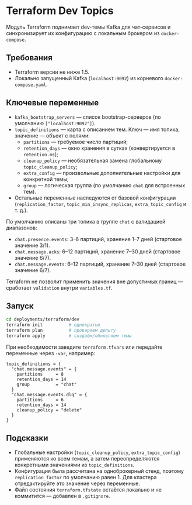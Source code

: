 # Terraform Dev Topics

Модуль Terraform поднимает dev-темы Kafka для чат-сервисов и синхронизирует их конфигурацию с локальным брокером из `docker-compose`.

## Требования
- Terraform версии не ниже 1.5.
- Локально запущенный Kafka (`localhost:9092`) из корневого `docker-compose.yaml`.

## Ключевые переменные
- `kafka_bootstrap_servers` — список bootstrap-серверов (по умолчанию `["localhost:9092"]`).
- `topic_definitions` — карта с описанием тем. Ключ — имя топика, значение — объект с полями:
  - `partitions` — требуемое число партиций;
  - `retention_days` — окно хранения в сутках (конвертируется в `retention.ms`);
  - `cleanup_policy` — необязательная замена глобальному `topic_cleanup_policy`;
  - `extra_config` — произвольные дополнительные настройки для конкретной темы;
  - `group` — логическая группа (по умолчанию `chat` для встроенных тем).
- Остальные переменные наследуются от базовой конфигурации (`replication_factor`, `topic_min_insync_replicas`, `extra_topic_config` и т. д.).

По умолчанию описаны три топика в группе `chat` с валидацией диапазонов:
- `chat.presence.events`: 3–6 партиций, хранение 1–7 дней (стартовое значение 3/1).
- `chat.message.acks`: 6–12 партиций, хранение 7–30 дней (стартовое значение 6/7).
- `chat.message.events`: 6–12 партиций, хранение 7–30 дней (стартовое значение 6/7).

Terraform не позволит применить значения вне допустимых границ — сработает `validation` внутри `variables.tf`.

## Запуск
```bash
cd deployments/terraform/dev
terraform init          # однократно
terraform plan          # проверяем дельту
terraform apply         # создаём/обновляем темы
```

При необходимости заведите `terraform.tfvars` или передайте переменные через `-var`, например:
```hcl
topic_definitions = {
  "chat.message.events" = {
    partitions     = 8
    retention_days = 14
    group          = "chat"
  }
  "chat.message.events.dlq" = {
    partitions     = 6
    retention_days = 14
    cleanup_policy = "delete"
  }
}
```

## Подсказки
- Глобальные настройки (`topic_cleanup_policy`, `extra_topic_config`) применяются ко всем темам, а затем переопределяются конкретными значениями из `topic_definitions`.
- Конфигурация была рассчитана на одноброкерный стенд, поэтому `replication_factor` по умолчанию равен 1. Для кластера отредактируйте это значение через переменные.
- Файл состояния `terraform.tfstate` остаётся локально и не коммитится — добавлен в `.gitignore`.
